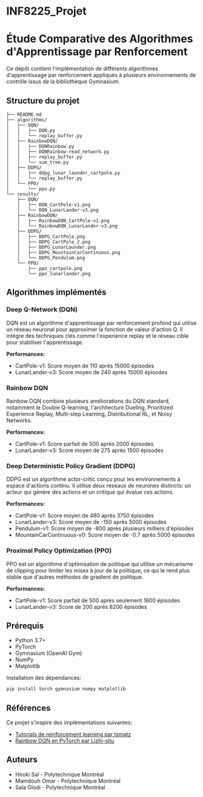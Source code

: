 # INF8225_Projet
# Étude Comparative des Algorithmes d'Apprentissage par Renforcement

Ce dépôt contient l'implémentation de différents algorithmes d'apprentissage par renforcement appliqués à plusieurs environnements de contrôle issus de la bibliothèque Gymnasium.

## Structure du projet

```
├── README.md
├── algorithms/
│   ├── DQN/
│   │   ├── DQN.py
│   │   └── replay_buffer.py
│   ├── RainbowDQN/
│   │   ├── DQNRainbow.py
│   │   ├── DQNRainbow-read_network.py
│   │   ├── replay_buffer.py
│   │   └── sum_tree.py
│   ├── DDPG/
│   │   ├── ddpg_lunar_launder_cartpole.py
│   │   └── replay_buffer.py
│   └── PPO/
│       └── ppo.py
└── results/
    ├── DQN/
    │   ├── DQN_CartPole-v1.png
    │   └── DQN_LunarLander-v3.png
    ├── RainbowDQN/
    │   ├── RainbowDQN_CartPole-v1.png
    │   └── RainbowDQN_LunarLander-v3.png
    ├── DDPG/
    │   ├── DDPG_CartPole.png
    │   ├── DDPG_CartPole_2.png
    │   ├── DDPG_LunarLaunder.png
    │   ├── DDPG_MountainCarContinuous.png
    │   └── DDPG_Pendulum.png
    └── PPO/
        ├── ppo_cartpole.png
        └── ppo_lunarlander.png
```

## Algorithmes implémentés

### Deep Q-Network (DQN)
DQN est un algorithme d'apprentissage par renforcement profond qui utilise un réseau neuronal pour approximer la fonction de valeur d'action Q. Il intègre des techniques clés comme l'experience replay et le réseau cible pour stabiliser l'apprentissage.

**Performances:**
- CartPole-v1: Score moyen de 110 après 15000 épisodes
- LunarLander-v3: Score moyen de 240 après 15000 épisodes

### Rainbow DQN
Rainbow DQN combine plusieurs améliorations du DQN standard, notamment le Double Q-learning, l'architecture Dueling, Prioritized Experience Replay, Multi-step Learning, Distributional RL, et Noisy Networks.

**Performances:**
- CartPole-v1: Score parfait de 500 après 2000 épisodes
- LunarLander-v3: Score moyen de 275 après 1500 épisodes

### Deep Deterministic Policy Gradient (DDPG)
DDPG est un algorithme actor-critic conçu pour les environnements à espace d'actions continu. Il utilise deux réseaux de neurones distincts: un acteur qui génère des actions et un critique qui évalue ces actions.

**Performances:**
- CartPole-v1: Score moyen de 480 après 3750 épisodes
- LunarLander-v3: Score moyen de -150 après 5000 épisodes
- Pendulum-v1: Score moyen de -800 après plusieurs milliers d'épisodes
- MountainCarContinuous-v0: Score moyen de -0.7 après 5000 épisodes

### Proximal Policy Optimization (PPO)
PPO est un algorithme d'optimisation de politique qui utilise un mécanisme de clipping pour limiter les mises à jour de la politique, ce qui le rend plus stable que d'autres méthodes de gradient de politique.

**Performances:**
- CartPole-v1: Score parfait de 500 après seulement 1600 épisodes
- LunarLander-v3: Score de 200 après 8200 épisodes

## Prérequis

- Python 3.7+
- PyTorch
- Gymnasium (OpenAI Gym)
- NumPy
- Matplotlib

Installation des dépendances:

```bash
pip install torch gymnasium numpy matplotlib
```

## Références

Ce projet s'inspire des implémentations suivantes:
- [Tutorials de reinforcement learning par tsmatz](https://github.com/tsmatz/reinforcement-learning-tutorials/tree/master)
- [Rainbow DQN en PyTorch par Lizhi-sjtu](https://github.com/Lizhi-sjtu/Rainbow-DQN-pytorch)

## Auteurs

- Hiroki Saï - Polytechnique Montréal
- Mamdouh Omar - Polytechnique Montréal
- Sala Glodi - Polytechnique Montréal
